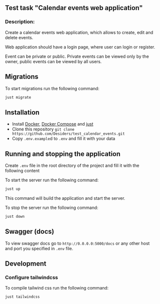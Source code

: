 ## Test task "Calendar events web application"
### Description:
Create a calendar events web application, which allows to create, edit and delete events.

Web application should have a login page, where user can login or register.

Event can be private or public. Private events can be viewed only by the owner, public events can be viewed by all users.

## Migrations

To start migrations run the following command:

```bash
just migrate
```

## Installation

- Install [Docker](https://docs.docker.com/get-docker/), [Docker Compose](https://docs.docker.com/compose/install/) and [just](https://github.com/casey/just#installation)
- Clone this repository `git clone https://github.com/Desiders/test_calendar_events.git`
- Copy `.env.example`d to `.env` and fill it with your data

## Running and stopping the application

Create `.env` file in the root directory of the project and fill it with the following content

To start the server run the following command:

```bash
just up
```

This command will build the application and start the server.

To stop the server run the following command:

```bash
just down
```

## Swagger (docs)

To view swagger docs go to `http://0.0.0.0:5000/docs` or any other host and port you specified in `.env` file.

## Development

### Configure tailwindcss

To compile tailwind css run the following command:

```bash
just tailwindcss
```